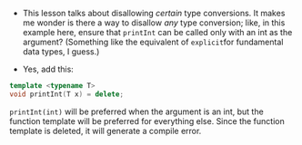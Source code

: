 * This lesson talks about disallowing *certain* type conversions.
It makes me wonder is there a way to disallow *any* type conversion; like, in this example here, ensure that `printInt` can be called only with an int as the argument?
(Something like the equivalent of `explicit`for fundamental data types, I guess.)

* Yes, add this:
```cpp
template <typename T>
void printInt(T x) = delete;
```
`printInt(int)` will be preferred when the argument is an int, but the function template will be preferred for everything else. Since the function template is deleted, it will generate a compile error.
